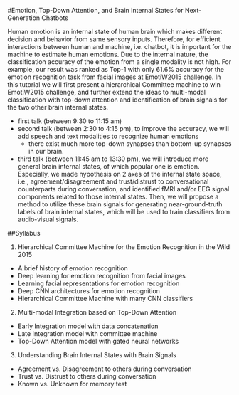 #Emotion, Top-Down Attention, and Brain Internal States for Next-Generation Chatbots

 Human emotion is an internal state of human brain which makes different
 decision and behavior from same sensory inputs. Therefore, for efficient
 interactions between human and machine, i.e. chatbot, it is important for the
 machine to estimate human emotions. Due to the internal nature, the
 classification accuracy of the emotion from a single modality is not high. For
 example, our result was ranked as Top-1 with only 61.6% accuracy for the
 emotion recognition task from facial images at EmotiW2015 challenge. In this
 tutorial we will first present a hierarchical Committee machine to win
 EmotiW2015 challenge, and further extend the ideas to multi-modal
 classification with top-down attention and identification of brain signals for
 the two other brain internal states.

* first talk (between 9:30 to 11:15 am)
* second talk (between 2:30 to 4:15 pm), to improve the accuracy, we will add
  speech and text modalities to recognize human emotions
  * there exist much more top-down synapses than bottom-up synapses in our
    brain.  
* third talk (between 11:45 am to 13:30 pm), we will introduce more general
  brain internal states, of which popular one is emotion. Especially, we made
  hypothesis on 2 axes of the internal state space, i.e.,
  agreement/disagreement and trust/distrust to conversational counterparts
  during conversation, and identified fMRI and/or EEG signal components related
  to those internal states. Then, we will propose a method to utilize these
  brain signals for generating near-ground-truth labels of brain internal
  states, which will be used to train classifiers from audio-visual signals.

##Syllabus

1. Hierarchical Committee Machine for the Emotion Recognition in the Wild 2015 
  * A brief history of emotion recognition
  * Deep learning for emotion recognition from facial images
  * Learning facial representations for emotion recognition
  * Deep CNN architectures for emotion recognition
  * Hierarchical Committee Machine with many CNN classifiers

2. Multi-modal Integration based on Top-Down Attention
  * Early Integration model with data concatenation
  * Late Integration model with committee machine
  * Top-Down Attention model with gated neural networks

3. Understanding Brain Internal States with Brain Signals
  * Agreement vs. Disagreement to others during conversation
  * Trust vs. Distrust to others during conversation
  * Known vs. Unknown for memory test
